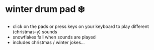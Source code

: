 # winter drum pad ❄️
- click on the pads or press keys on your keyboard to play different (christmas-y) sounds
- snowflakes fall when sounds are played
- includes christmas / winter jokes...
